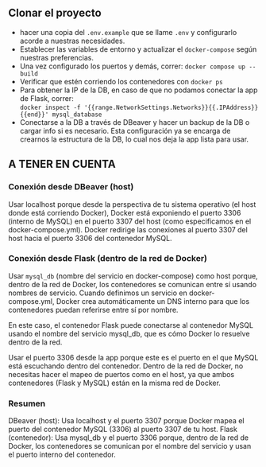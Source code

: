 ## Clonar el proyecto

- hacer una copia del `.env.example` que se llame `.env` y configurarlo acorde a nuestras necesidades.
- Establecer las variables de entorno y actualizar el `docker-compose` según nuestras preferencias.
- Una vez configurado los puertos y demás, correr: `docker compose up --build`
- Verificar que estén corriendo los contenedores con `docker ps`
- Para obtener la IP de la DB, en caso de que no podamos conectar la app de Flask, correr:  
 `docker inspect -f '{{range.NetworkSettings.Networks}}{{.IPAddress}}{{end}}' mysql_database `
 - Conectarse a la DB a través de DBeaver y hacer un backup de la DB o cargar info si es necesario. Esta 
 configuración ya se encarga de crearnos la estructura de la DB, lo cual nos deja la app lista para usar.


 ## A TENER EN CUENTA

 ### Conexión desde DBeaver (host)
Usar localhost porque desde la perspectiva de tu sistema operativo (el host donde está corriendo Docker),
Docker está exponiendo el puerto 3306 (interno de MySQL) en el puerto 3307 del host
(como especificamos en el docker-compose.yml).  Docker redirige las conexiones al puerto 3307 del host
hacia el puerto 3306 del contenedor MySQL.

### Conexión desde Flask (dentro de la red de Docker)
Usar `mysql_db` (nombre del servicio en docker-compose) como host porque, dentro de la red de Docker,
los contenedores se comunican entre sí usando nombres de servicio. Cuando definimos un servicio en docker-compose.yml,
Docker crea automáticamente un DNS interno para que los contenedores puedan referirse entre sí por nombre.

En este caso, el contenedor Flask puede conectarse al contenedor MySQL usando el nombre del
 servicio mysql_db, que es cómo Docker lo resuelve dentro de la red.

Usar el puerto 3306 desde la app porque este es el puerto en el que MySQL está escuchando dentro del contenedor.
Dentro de la red de Docker, no necesitas hacer el mapeo de puertos como en el host, ya que
ambos contenedores (Flask y MySQL) están en la misma red de Docker.

### Resumen
DBeaver (host): Usa localhost y el puerto 3307 porque Docker mapea el puerto del contenedor MySQL (3306)
 al puerto 3307 de tu host.
Flask (contenedor): Usa mysql_db y el puerto 3306 porque, dentro de la red de Docker,
 los contenedores se comunican por el nombre del servicio y usan el puerto interno del contenedor.